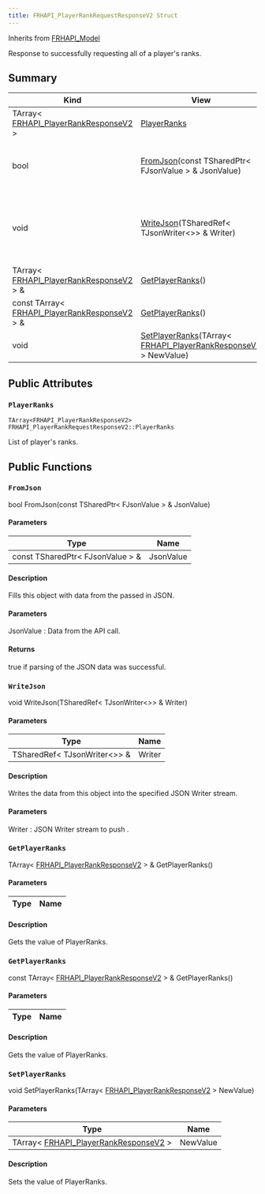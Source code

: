 ```yaml
---
title: FRHAPI_PlayerRankRequestResponseV2 Struct
---
```

Inherits from [FRHAPI_Model](/unreal-plugins/all/structfrhapi__model/#structFRHAPI__Model)

Response to successfully requesting all of a player&#39;s ranks.

## Summary
| Kind | View | Description |
|------|------|-------------|
|TArray< [FRHAPI_PlayerRankResponseV2](/unreal-plugins/all/structfrhapi__playerrankresponsev2/#structFRHAPI__PlayerRankResponseV2) >|[PlayerRanks](/unreal-plugins/all/structfrhapi__playerrankrequestresponsev2/#structFRHAPI__PlayerRankRequestResponseV2_1a44950e643e4498db070573af06af91d3)|List of player's ranks.|
|bool|[FromJson](/unreal-plugins/all/structfrhapi__playerrankrequestresponsev2/#structFRHAPI__PlayerRankRequestResponseV2_1a03712dedf7488733a2162a4b4cedc7d7)(const TSharedPtr< FJsonValue > & JsonValue)|Fills this object with data from the passed in JSON.|
|void|[WriteJson](/unreal-plugins/all/structfrhapi__playerrankrequestresponsev2/#structFRHAPI__PlayerRankRequestResponseV2_1a038b46467170246424f5a188361d7cf1)(TSharedRef< TJsonWriter<>> & Writer)|Writes the data from this object into the specified JSON Writer stream.|
|TArray< [FRHAPI_PlayerRankResponseV2](/unreal-plugins/all/structfrhapi__playerrankresponsev2/#structFRHAPI__PlayerRankResponseV2) > &|[GetPlayerRanks](/unreal-plugins/all/structfrhapi__playerrankrequestresponsev2/#structFRHAPI__PlayerRankRequestResponseV2_1a4b0f64f6adb6b32e30d012eea8623b54)()|Gets the value of PlayerRanks.|
|const TArray< [FRHAPI_PlayerRankResponseV2](/unreal-plugins/all/structfrhapi__playerrankresponsev2/#structFRHAPI__PlayerRankResponseV2) > &|[GetPlayerRanks](/unreal-plugins/all/structfrhapi__playerrankrequestresponsev2/#structFRHAPI__PlayerRankRequestResponseV2_1ab5ce87761c241ccefaf1c5fe1ac0db82)()|Gets the value of PlayerRanks.|
|void|[SetPlayerRanks](/unreal-plugins/all/structfrhapi__playerrankrequestresponsev2/#structFRHAPI__PlayerRankRequestResponseV2_1acdf16df8acc6e2f1341971ea6d2c2fa5)(TArray< [FRHAPI_PlayerRankResponseV2](/unreal-plugins/all/structfrhapi__playerrankresponsev2/#structFRHAPI__PlayerRankResponseV2) > NewValue)|Sets the value of PlayerRanks.|
## Public Attributes



### `PlayerRanks` <a id="structFRHAPI__PlayerRankRequestResponseV2_1a44950e643e4498db070573af06af91d3"></a>

`TArray<FRHAPI_PlayerRankResponseV2> FRHAPI_PlayerRankRequestResponseV2::PlayerRanks`

List of player's ranks.





## Public Functions



### `FromJson` <a id="structFRHAPI__PlayerRankRequestResponseV2_1a03712dedf7488733a2162a4b4cedc7d7"></a>

bool FromJson(const TSharedPtr< FJsonValue > & JsonValue)

#### Parameters

| Type | Name |
|------|------|
|const TSharedPtr< FJsonValue > &|JsonValue|

#### Description

Fills this object with data from the passed in JSON.


#### Parameters

JsonValue
: Data from the API call.

#### Returns
true if parsing of the JSON data was successful. 



### `WriteJson` <a id="structFRHAPI__PlayerRankRequestResponseV2_1a038b46467170246424f5a188361d7cf1"></a>

void WriteJson(TSharedRef< TJsonWriter<>> & Writer)

#### Parameters

| Type | Name |
|------|------|
|TSharedRef< TJsonWriter<>> &|Writer|

#### Description

Writes the data from this object into the specified JSON Writer stream.


#### Parameters

Writer
: JSON Writer stream to push . 



### `GetPlayerRanks` <a id="structFRHAPI__PlayerRankRequestResponseV2_1a4b0f64f6adb6b32e30d012eea8623b54"></a>

TArray< [FRHAPI_PlayerRankResponseV2](/unreal-plugins/all/structfrhapi__playerrankresponsev2/#structFRHAPI__PlayerRankResponseV2) > & GetPlayerRanks()

#### Parameters

| Type | Name |
|------|------|

#### Description

Gets the value of PlayerRanks.




### `GetPlayerRanks` <a id="structFRHAPI__PlayerRankRequestResponseV2_1ab5ce87761c241ccefaf1c5fe1ac0db82"></a>

const TArray< [FRHAPI_PlayerRankResponseV2](/unreal-plugins/all/structfrhapi__playerrankresponsev2/#structFRHAPI__PlayerRankResponseV2) > & GetPlayerRanks()

#### Parameters

| Type | Name |
|------|------|

#### Description

Gets the value of PlayerRanks.




### `SetPlayerRanks` <a id="structFRHAPI__PlayerRankRequestResponseV2_1acdf16df8acc6e2f1341971ea6d2c2fa5"></a>

void SetPlayerRanks(TArray< [FRHAPI_PlayerRankResponseV2](/unreal-plugins/all/structfrhapi__playerrankresponsev2/#structFRHAPI__PlayerRankResponseV2) > NewValue)

#### Parameters

| Type | Name |
|------|------|
|TArray< [FRHAPI_PlayerRankResponseV2](/unreal-plugins/all/structfrhapi__playerrankresponsev2/#structFRHAPI__PlayerRankResponseV2) >|NewValue|

#### Description

Sets the value of PlayerRanks.





